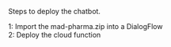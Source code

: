 Steps to deploy the chatbot.

1: Import the mad-pharma.zip into a DialogFlow<br>
2: Deploy the cloud function
